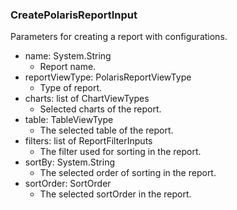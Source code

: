 ### CreatePolarisReportInput
Parameters for creating a report with configurations.

- name: System.String
  - Report name.
- reportViewType: PolarisReportViewType
  - Type of report.
- charts: list of ChartViewTypes
  - Selected charts of the report.
- table: TableViewType
  - The selected table of the report.
- filters: list of ReportFilterInputs
  - The filter used for sorting in the report.
- sortBy: System.String
  - The selected order of sorting in the report.
- sortOrder: SortOrder
  - The selected sortOrder in the report.
